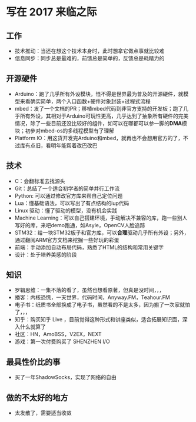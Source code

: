 # 写在 2017 来临之际


## 工作

- 技术推动：当还在想这个技术本身时，此时想拿它做点事就比较难
- 信息同步：同步总是最难的，前馈总是简单的，反馈总是耗精力的

## 开源硬件

- Arduino：跑了几乎所有外设模块，怪不得是世界最为普及的开源硬件，就模型来看确实简单，两个入口函数+硬件对象封装+过程式流程
- mbed：发了一个文档的PR；移植mbed代码到非官方支持的开发板；跑了几乎所有外设，其相对于Arduino可玩性更高，几乎达到了抽象所有硬件的完美情况，除了一些目前还没比较好的组件，如可以在哪都可以参一脚的**DMA**模块；初步对mbed-os的多线程模型有了理解
- Platform IO：用这货开发完Arduino和mbed，就再也不会想用官方的了，不过库有点旧，看明年能帮着改巴改巴

## 技术

- C：会翻标准去找源头
- Git：总结了一个适合初学者的简单并行工作流
- Python: 可以通过修改官方库来帮自己定位问题
- Lua：懂基础语法，可以写出了有点结构的iup代码
- Linux 驱动：懂了驱动的模型，没有机会实践
- Machine Learning：可以自己搭建环境，手动解决不兼容的库，跑一些别人写好的库，来吧demo跑通，如Asyle，OpenCV人脸追踪
- STM32：给一块STM32板子和官方库，可以**合理**驱动几乎所有外设；另外，通过翻阅ARM官方文档来挖掘一些好玩的彩蛋
- 前端：手动添加自动布局代码，熟悉了HTML的结构和常用关键字
- 设计：处于培养美感的阶段

## 知识

- 罗辑思维：一集不落的看了，虽然也想看原著，但真是没时间，，，
- 播客：内核恐慌，一天世界，代码时间，Anyway.FM，Teahour.FM
- 电子书：纸质书全部换成了电子书，虽然看的不是太多，因为搬了一次家就怕了，，，
- 知乎：购买知乎 Live ，目前觉得这种形式和讲座类似，适合拓展知识面，深入什么就算了
- 社区：HN，AmoBSS，V2EX，NEXT
- 游戏：第一次付费购买了 SHENZHEN I/O

## 最具性价比的事

- 买了一年ShadowSocks，实现了网络的自由

## 做的不太好的地方
- 太发散了，需要适当收敛
